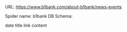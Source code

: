 URL: https://www.b1bank.com/about-b1bank/news-events

Spider name: b1bank
DB Schema:

date
title
link
content
